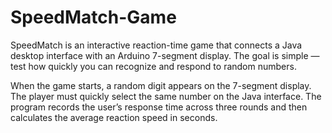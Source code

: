 # SpeedMatch-Game
SpeedMatch is an interactive reaction-time game that connects a Java desktop interface with an Arduino 7-segment display. The goal is simple — test how quickly you can recognize and respond to random numbers.

When the game starts, a random digit appears on the 7-segment display.
The player must quickly select the same number on the Java interface.
The program records the user’s response time across three rounds and then calculates the average reaction speed in seconds.
